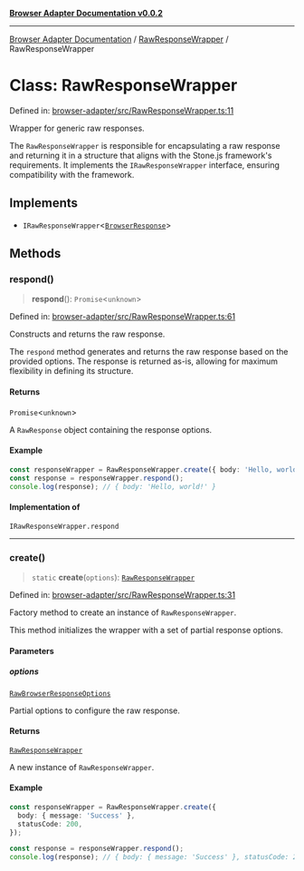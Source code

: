 [**Browser Adapter Documentation v0.0.2**](../../README.md)

***

[Browser Adapter Documentation](../../modules.md) / [RawResponseWrapper](../README.md) / RawResponseWrapper

# Class: RawResponseWrapper

Defined in: [browser-adapter/src/RawResponseWrapper.ts:11](https://github.com/stonemjs/browser-adapter/blob/c3427cc529e8929bb73bcc39b402c0bfd995379e/src/RawResponseWrapper.ts#L11)

Wrapper for generic raw responses.

The `RawResponseWrapper` is responsible for encapsulating a raw response
and returning it in a structure that aligns with the Stone.js framework's requirements.
It implements the `IRawResponseWrapper` interface, ensuring compatibility with the framework.

## Implements

- `IRawResponseWrapper`\<[`BrowserResponse`](../../declarations/type-aliases/BrowserResponse.md)\>

## Methods

### respond()

> **respond**(): `Promise`\<`unknown`\>

Defined in: [browser-adapter/src/RawResponseWrapper.ts:61](https://github.com/stonemjs/browser-adapter/blob/c3427cc529e8929bb73bcc39b402c0bfd995379e/src/RawResponseWrapper.ts#L61)

Constructs and returns the raw response.

The `respond` method generates and returns the raw response based on
the provided options. The response is returned as-is, allowing for
maximum flexibility in defining its structure.

#### Returns

`Promise`\<`unknown`\>

A `RawResponse` object containing the response options.

#### Example

```typescript
const responseWrapper = RawResponseWrapper.create({ body: 'Hello, world!' });
const response = responseWrapper.respond();
console.log(response); // { body: 'Hello, world!' }
```

#### Implementation of

`IRawResponseWrapper.respond`

***

### create()

> `static` **create**(`options`): [`RawResponseWrapper`](RawResponseWrapper.md)

Defined in: [browser-adapter/src/RawResponseWrapper.ts:31](https://github.com/stonemjs/browser-adapter/blob/c3427cc529e8929bb73bcc39b402c0bfd995379e/src/RawResponseWrapper.ts#L31)

Factory method to create an instance of `RawResponseWrapper`.

This method initializes the wrapper with a set of partial response options.

#### Parameters

##### options

[`RawBrowserResponseOptions`](../../declarations/interfaces/RawBrowserResponseOptions.md)

Partial options to configure the raw response.

#### Returns

[`RawResponseWrapper`](RawResponseWrapper.md)

A new instance of `RawResponseWrapper`.

#### Example

```typescript
const responseWrapper = RawResponseWrapper.create({
  body: { message: 'Success' },
  statusCode: 200,
});

const response = responseWrapper.respond();
console.log(response); // { body: { message: 'Success' }, statusCode: 200 }
```
